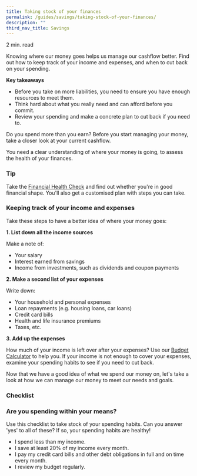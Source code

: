 ```yaml
---
title: Taking stock of your finances
permalink: /guides/savings/taking-stock-of-your-finances/
description: ""
third_nav_title: Savings
---
```

2 min. read

Knowing where our money goes helps us manage our cashflow better. Find out how to keep track of your income and expenses, and when to cut back on your spending.

**Key takeaways**

*   Before you take on more liabilities, you need to ensure you have enough resources to meet them.
*   Think hard about what you really need and can afford before you commit.
*   Review your spending and make a concrete plan to cut back if you need to.

Do you spend more than you earn? Before you start managing your money, take a closer look at your current cashflow.

You need a clear understanding of where your money is going, to assess the health of your finances.

### Tip

Take the [Financial Health Check](https://www.moneysense.gov.sg/financial-health-check) and find out whether you're in good financial shape. You'll also get a customised plan with steps you can take.

### Keeping track of your income and expenses

Take these steps to have a better idea of where your money goes:

**1\. List down all the income sources**

Make a note of:

*   Your salary
*   Interest earned from savings
*   Income from investments, such as dividends and coupon payments

**2\. Make a second list of your expenses**

Write down:

*   Your household and personal expenses
*   Loan repayments (e.g. housing loans, car loans)
*   Credit card bills
*   Health and life insurance premiums
*   Taxes, etc.

**3\. Add up the expenses**

How much of your income is left over after your expenses? Use our [Budget Calculator](https://www.moneysense.gov.sg/financial-tools/budget-calculator) to help you. If your income is not enough to cover your expenses, examine your spending habits to see if you need to cut back.

Now that we have a good idea of what we spend our money on, let's take a look at how we can manage our money to meet our needs and goals.

### Checklist

### Are you spending within your means?

Use this checklist to take stock of your spending habits. Can you answer 'yes' to all of these? If so, your spending habits are healthy!

*   I spend less than my income.
*   I save at least 20% of my income every month.
*   I pay my credit card bills and other debt obligations in full and on time every month.
*   I review my budget regularly.